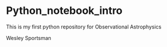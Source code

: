 # Python_notebook_intro
This is my first python repository for Observational Astrophysics

Wesley Sportsman
